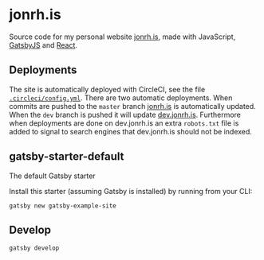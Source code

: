 # jonrh.is
Source code for my personal website [jonrh.is](https://jonrh.is), made with JavaScript, [GatsbyJS](https://www.gatsbyjs.org/) and [React](https://reactjs.org/).

## Deployments
The site is automatically deployed with CircleCI, see the file [`.circleci/config.yml`](./.circleci/config.yml). There are two automatic deployments. When commits are pushed to the `master` branch [jonrh.is](https://jonrh.is) is automatically updated. When the `dev` branch is pushed it will update [dev.jonrh.is](https://dev.jonrh.is). Furthermore when deployments are done on dev.jonrh.is an extra `robots.txt` file is added to signal to search engines that dev.jonrh.is should not be indexed.

## gatsby-starter-default
The default Gatsby starter

Install this starter (assuming Gatsby is installed) by running from your CLI:
```
gatsby new gatsby-example-site
```


## Develop

```
gatsby develop
```